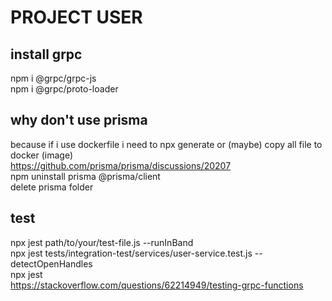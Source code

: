 # PROJECT USER

## install grpc  
npm i @grpc/grpc-js  
npm i @grpc/proto-loader  

## why don't use prisma
because if i use dockerfile i need to npx generate or (maybe) copy all file to docker (image)  
https://github.com/prisma/prisma/discussions/20207  
npm uninstall prisma @prisma/client  
delete prisma folder  

## test  
npx jest path/to/your/test-file.js --runInBand  
npx jest tests/integration-test/services/user-service.test.js --detectOpenHandles  
npx jest  
https://stackoverflow.com/questions/62214949/testing-grpc-functions  